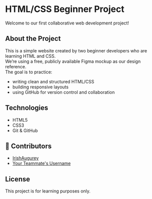 # HTML/CSS Beginner Project

Welcome to our first collaborative web development project!

## About the Project
This is a simple website created by two beginner developers who are learning HTML and CSS.  
We’re using a free, publicly available Figma mockup as our design reference.  
The goal is to practice:
- writing clean and structured HTML/CSS
- building responsive layouts
- using GitHub for version control and collaboration

## Technologies
- HTML5  
- CSS3
- Git & GitHub

## 👥 Contributors
- [IrishAugurey](https://github.com/IrishAugurey)  
- [Your Teammate's Username](https://github.com/theirusername)


## License
This project is for learning purposes only.
